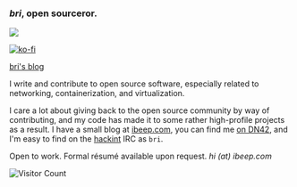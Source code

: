 ### _bri_, open sourceror.
<picture>
  <source
    srcset="https://github-readme-stats-teal-mu-45.vercel.app/api?username=b-&show_icons=true&theme=github_dark_dimmed&rank_icon=percentile"
    media="(prefers-color-scheme: dark)"
  />
  <source
    srcset="https://github-readme-stats-teal-mu-45.vercel.app/api?username=b-&show_icons=true&rank_icon=percentile"
    media="(prefers-color-scheme: light), (prefers-color-scheme: no-preference)"
  />
  <img src="https://github-readme-stats-teal-mu-45.vercel.app/api?username=b-&show_icons=true&rank_icon=percentile" />
</picture>

[![ko-fi](https://ko-fi.com/img/githubbutton_sm.svg)](https://ko-fi.com/I2I4RC09H)

[bri's blog](https://ibeep.com)

I write and contribute to open source software, especially related to networking, containerization, and virtualization.

I care a lot about giving back to the open source community by way of contributing, and my code has made it to some rather high-profile projects as a result. I have a small blog at [ibeep.com](https://ibeep.com), you can find me [on DN42](https://wiki.dn42.us/perchnet), and I'm easy to find on the [hackint](https://hackint.org/) IRC as `bri`.

Open to work. Formal résumé available upon request. _hi (at) ibeep.com_

![Visitor Count](https://profile-counter.glitch.me/b-/count.svg)